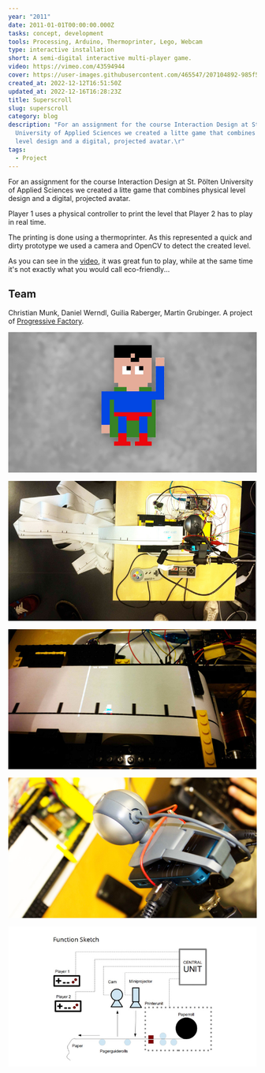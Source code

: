 ```yaml
---
year: "2011"
date: 2011-01-01T00:00:00.000Z
tasks: concept, development
tools: Processing, Arduino, Thermoprinter, Lego, Webcam
type: interactive installation
short: A semi-digital interactive multi-player game.
video: https://vimeo.com/43594944
cover: https://user-images.githubusercontent.com/465547/207104892-985f51eb-7283-47e3-8ed8-367270ff4040.jpg
created_at: 2022-12-12T16:51:50Z
updated_at: 2022-12-16T16:28:23Z
title: Superscroll
slug: superscroll
category: blog
description: "For an assignment for the course Interaction Design at St. Pölten
  University of Applied Sciences we created a litte game that combines physical
  level design and a digital, projected avatar.\r"
tags:
  - Project
---
```




For an assignment for the course Interaction Design at St. Pölten University of Applied Sciences we created a litte game that combines physical level design and a digital, projected avatar.

Player 1 uses a physical controller to print the level that Player 2 has to play in real time.

The printing is done using a thermoprinter. As this represented a quick and dirty prototype we used a camera and OpenCV to detect the created level.

As you can see in the [video](https://vimeo.com/43594944), it was great fun to play, while at the same time it's not exactly what you would call eco-friendly...

## Team
Christian Munk, Daniel Werndl, Guilia Raberger, Martin Grubinger. A project of [Progressive Factory](http://www.progressivefactory.com/).

![superscroll_01](/src/content/superscroll/207104892-985f51eb-7283-47e3-8ed8-367270ff4040.jpg)

![superscroll_02](/src/content/superscroll/207104904-815fa9ad-f8b9-4710-838f-55d7484d0b6b.jpg)

![superscroll_03](/src/content/superscroll/207104912-47f3fef9-df60-45f7-88f5-79d0bd5d189b.jpg)

![superscroll_04](/src/content/superscroll/207104916-f345f0c2-eb10-4a0e-b96e-5f71c2efc1d6.jpg)

![superscroll_05](/src/content/superscroll/207104919-06f7e2e4-a47d-4d52-ba97-89da6f0a0c0b.jpg)

